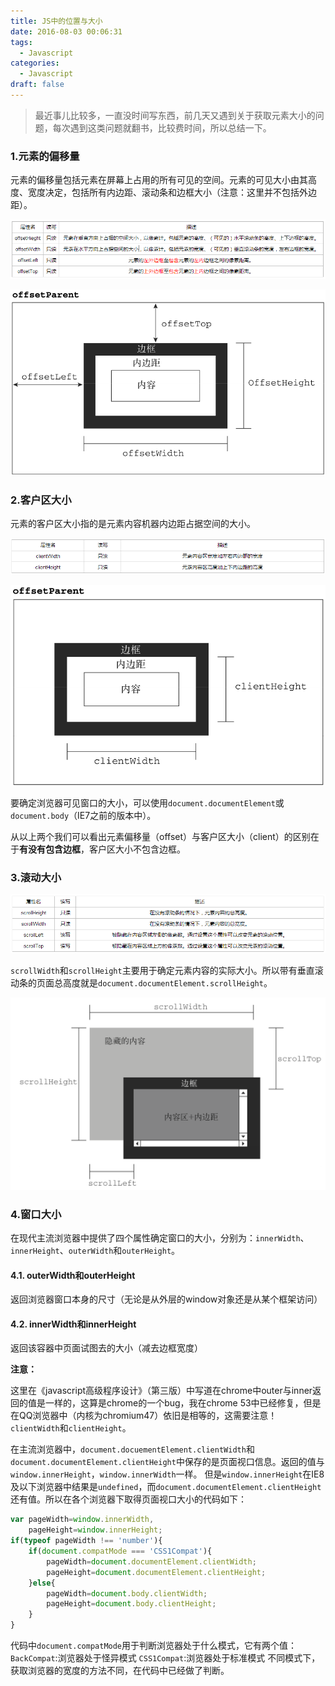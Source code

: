 ```yaml
---
title: JS中的位置与大小
date: 2016-08-03 00:06:31
tags:
  - Javascript
categories:
  - Javascript
draft: false
---
```

> 最近事儿比较多，一直没时间写东西，前几天又遇到关于获取元素大小的问题，每次遇到这类问题就翻书，比较费时间，所以总结一下。

<!--more-->

### 1.元素的偏移量
元素的偏移量包括元素在屏幕上占用的所有可见的空间。元素的可见大小由其高度、宽度决定，包括所有内边距、滚动条和边框大小（注意：这里并不包括外边距）。

![icon](./img/offset_table.PNG)

![icon](./img/offset.PNG)

### 2.客户区大小
元素的客户区大小指的是元素内容机器内边距占据空间的大小。

![icon](./img/client_table.PNG)

![icon](./img/client.PNG)

要确定浏览器可见窗口的大小，可以使用`document.documentElement`或`document.body`（IE7之前的版本中）。

从以上两个我们可以看出元素偏移量（offset）与客户区大小（client）的区别在于**有没有包含边框**，客户区大小不包含边框。
### 3.滚动大小

![icon](./img/scroll_table.PNG)

`scrollWidth`和`scrollHeight`主要用于确定元素内容的实际大小。所以带有垂直滚动条的页面总高度就是`document.documentElement.scrollHeight`。

![icon](./img/scroll.PNG)

### 4.窗口大小
在现代主流浏览器中提供了四个属性确定窗口的大小，分别为：`innerWidth`、`innerHeight`、`outerWidth`和`outerHeight`。
#### 4.1. outerWidth和outerHeight
返回浏览器窗口本身的尺寸（无论是从外层的window对象还是从某个框架访问）
#### 4.2. innerWidth和innerHeight
返回该容器中页面试图去的大小（减去边框宽度）

**注意：**

这里在《javascript高级程序设计》（第三版）中写道在chrome中outer与inner返回的值是一样的，这算是chrome的一个bug，我在chrome 53中已经修复，但是在QQ浏览器中（内核为chromium47）依旧是相等的，这需要注意！
`clientWidth`和`clientHeight`。

在主流浏览器中，`document.docuementElement.clientWidth`和`document.documentElement.clientHeight`中保存的是页面视口信息。返回的值与`window.innerHeight`，`window.innerWidth`一样。
但是`window.innerHeight`在IE8及以下浏览器中结果是`undefined`，而`document.documentElement.clientHeight`还有值。所以在各个浏览器下取得页面视口大小的代码如下：
```js
var pageWidth=window.innerWidth,
    pageHeight=window.innerHeight;
if(typeof pageWidth !== 'number'){
    if(document.compatMode === 'CSS1Compat'){
        pageWidth=document.documentElement.clientWidth;
        pageHeight=document.documentElement.clientHeight;
    }else{
        pageWidth=document.body.clientWidth;
        pageHeight=document.body.clientHeight;
    }
}    
```
代码中`document.compatMode`用于判断浏览器处于什么模式，它有两个值：
`BackCompat`:浏览器处于怪异模式
`CSS1Compat`:浏览器处于标准模式
不同模式下，获取浏览器的宽度的方法不同，在代码中已经做了判断。